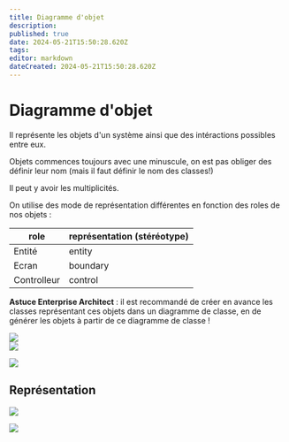 ```yaml
---
title: Diagramme d'objet
description: 
published: true
date: 2024-05-21T15:50:28.620Z
tags: 
editor: markdown
dateCreated: 2024-05-21T15:50:28.620Z
---
```


# Diagramme d'objet

Il représente les objets d'un système ainsi que des intéractions possibles entre eux.

Objets commences toujours avec une minuscule, on est pas obliger des définir leur nom (mais il faut définir le nom des classes!)

Il peut y avoir les multiplicités.

On utilise des mode de représentation différentes en fonction des roles de nos objets :

| role | représentation (stéréotype)
|--|--
| Entité | entity
| Ecran | boundary
| Controlleur | control

**Astuce Enterprise Architect** : il est recommandé de créer en avance les classes représentant ces objets dans un diagramme de classe, en de générer les objets à partir de ce diagramme de classe !

<div drawio-diagram="98"><img src="https://wiki.akipe.fr///uploads/images/drawio/2022-10/jP3gG5QE5WgcPpaU-drawing-5-1664792134.png"></div>
 
<div drawio-diagram="99"><img src="https://wiki.akipe.fr///uploads/images/drawio/2022-10/duxs8exAfFhKhVed-drawing-5-1664792175.png"></div>

[![](https://wiki.akipe.fr///uploads/images/gallery/2022-09/scaled-1680-/FIWiZaZBFnhvL5bA-image-1663060543867.png)](https://wiki.akipe.fr///uploads/images/gallery/2022-09/FIWiZaZBFnhvL5bA-image-1663060543867.png)

## Représentation

[![](https://wiki.akipe.fr///uploads/images/gallery/2022-10/scaled-1680-/OKcAfsFChZL53Vgs-image-1665845176386.png)](https://wiki.akipe.fr///uploads/images/gallery/2022-10/OKcAfsFChZL53Vgs-image-1665845176386.png)

[![](https://wiki.akipe.fr///uploads/images/gallery/2022-10/scaled-1680-/77b4NtrOULaETcE7-image-1664792246839.png)](https://wiki.akipe.fr///uploads/images/gallery/2022-10/77b4NtrOULaETcE7-image-1664792246839.png)